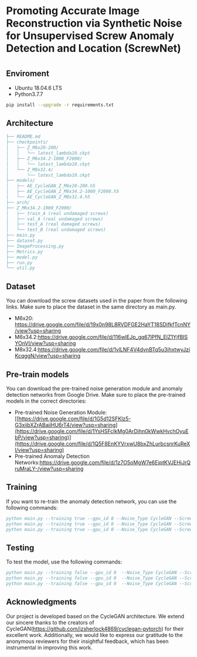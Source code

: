 # Promoting Accurate Image Reconstruction via Synthetic Noise for Unsupervised Screw Anomaly Detection and Location (ScrewNet) <h1>

## Enviroment
* Ubuntu 18.04.6 LTS
* Python3.7.7
```bash
pip install --upgrade -r requirements.txt
````
## Architecture
```bib
├── README.md
├── checkpoints/
│   ├── Z_M6x20-200/
│   │   └── latest_lambda10.ckpt
│   ├── Z_M6x34.2-1000_F2000/
│   │   └── latest_lambda10.ckpt
│   └── Z_M8x32.4/
│       └── latest_lambda10.ckpt
├── models/
│   ├── AE_CycleGAN_Z_M6x20-200.h5
│   ├── AE_CycleGAN_Z_M6x34.2-1000_F2000.h5
│   └── AE_CycleGAN_Z_M8x32.4.h5
├── arch/
├── Z_M6x34.2-1000_F2000/
│   ├── train_A (real undamaged screws)
│   ├── val_A (real undamaged screws)
│   ├── test_A (real damaged screws)
│   └── test_B (real undamaged screws)
├── main.py
├── dataset.py
├── ImageProcessing.py
├── Metrics.py
├── model.py
├── run.py
└── util.py

````


##  Dataset
You can download the screw datasets used in the paper from the following links. Make sure to place the dataset in the same directory as main.py.
  * M6x20: https://drive.google.com/file/d/19x0n98L8RVDFGE2HaYT18SDifkfTcnNY/view?usp=sharing
  * M6x34.2:https://drive.google.com/file/d/116wIEJp_gq67lPfN_EIZ1YjfBISYOnVI/view?usp=sharing
  * M8x32.4:https://drive.google.com/file/d/1vlLNF4V4dvnBTq5u3ihxtwyJziKcqggN/view?usp=sharing


## Pre-train models
You can download the pre-trained noise generation module and anomaly detection networks from Google Drive. Make sure to place the pre-trained models in the correct directories:
  * Pre-trained Noise Generation Module:[[https://drive.google.com/file/d/1G5d12SFKlz5-G3xiibXZrABajjHU6rT4/view?usp=sharing](https://drive.google.com/file/d/1YsHSFclkMg0ArDihn0kWwkHvchOyuEbP/view?usp=sharing)](https://drive.google.com/file/d/1Q5F8EnKYVrxwU8bxZhLurbcsnrKuReXl/view?usp=sharing)
 * Pre-trained Anomaly Detection Networks:https://drive.google.com/file/d/1z7O5oMgW7e6EjptKVJEHjJrQruMraLY-/view?usp=sharing


## Training
If you want to re-train the anomaly detection network, you can use the following commands:
```bib
python main.py --training true --gpu_id 0 --Noise_Type CycleGAN --Screw_Type Z_M6x20-200 --epochs 80 --lr 0.05
python main.py --training true --gpu_id 0 --Noise_Type CycleGAN --Screw_Type Z_M6x34.2-1000_F2000 --epochs 80 --lr 0.05
python main.py --training true --gpu_id 0 --Noise_Type CycleGAN --Screw_Type Z_M8x32.4 --epochs 80 --lr 0.05
````

## Testing
To test the model, use the following commands:
```bib
python main.py --training false --gpu_id 0  --Noise_Type CycleGAN --Screw_Type Z_M6x20-200  --test_folder testA
python main.py --training false --gpu_id 0  --Noise_Type CycleGAN --Screw_Type Z_M6x34.2-1000_F2000 --test_folder testA
python main.py --training false --gpu_id 0  --Noise_Type CycleGAN --Screw_Type Z_M8x32.4 --test_folder testA 
````
## Acknowledgments
Our project is developed based on the CycleGAN architecture. We extend our sincere thanks to the creators of CycleGAN(https://github.com/jzsherlock4869/cyclegan-pytorch) for their excellent work. Additionally, we would like to express our gratitude to the anonymous reviewers for their insightful feedback, which has been instrumental in improving this work.
